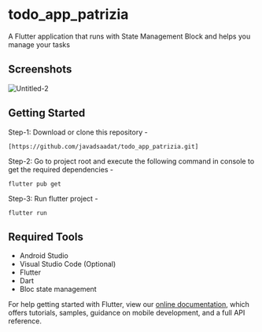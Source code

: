 # todo_app_patrizia

A Flutter application that runs with State Management Block and helps you manage your tasks

## Screenshots
![Untitled-2](https://github.com/javadsaadat/todo_app_patrizia/assets/77260020/44ffa608-3a40-435e-b4f9-1a00e0263dee)


## Getting Started

Step-1: Download or clone this repository -

    [https://github.com/javadsaadat/todo_app_patrizia.git]

Step-2: Go to project root and execute the following command in console to get the required dependencies -

    flutter pub get 
    
Step-3: Run flutter project -

    flutter run
    
## Required Tools
- Android Studio
- Visual Studio Code (Optional)
- Flutter
- Dart
- Bloc state management




For help getting started with Flutter, view our
[online documentation](https://flutter.dev/docs), which offers tutorials,
samples, guidance on mobile development, and a full API reference.
